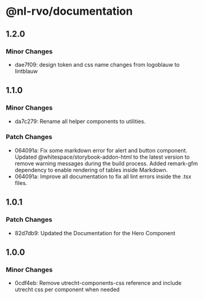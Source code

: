 # @nl-rvo/documentation

## 1.2.0

### Minor Changes

- dae7f09: design token and css name changes from logoblauw to lintblauw

## 1.1.0

### Minor Changes

- da7c279: Rename all helper components to utilities.

### Patch Changes

- 064091a: Fix some markdown error for alert and button component.
  Updated @whitespace/storybook-addon-html to the latest version to remove warning messages during the build process.
  Added remark-gfm dependency to enable rendering of tables inside Markdown.
- 064091a: Improve all documentation to fix all lint errors inside the .tsx files.

## 1.0.1

### Patch Changes

- 82d7db9: Updated the Documentation for the Hero Component

## 1.0.0

### Minor Changes

- 0cdf4eb: Remove utrecht-components-css reference and include utrecht css per component when needed

